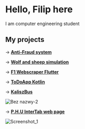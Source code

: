 # Hello, Filip here

I am computer engineering student

## My projects
-> [**Anti-Fraud system**](https://github.com/ToFifi098/Anti-Fraud-System) 

-> [**Wolf and sheep simulation**](https://github.com/ToFifi098/Wolfs-and-Sheep-simulation)

-> [**F1 Webscraper Flutter**](https://github.com/ToFifi098/F1-schedule-app)

-> [**ToDoApp Kotlin**](https://github.com/ToFifi098/TodoApp-Kotlin)

-> [**KaliszBus**](https://github.com/ToFifi098/KaliszBus)

![Bez nazwy-2](https://user-images.githubusercontent.com/88771960/175773247-d4909c46-d3a5-43ec-9cfd-04115246649b.png)

-> [**P.H.U InterTab web page**](https://github.com/ToFifi098/InterTab-webpage/tree/main)

![Screenshot_1](https://user-images.githubusercontent.com/88771960/175773726-3311ae6b-e303-4c1f-bc9e-f702e42e3d57.png)
